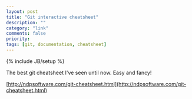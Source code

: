 ```yaml
---
layout: post
title: "Git interactive cheatsheet"
description: ""
category: "link"
comments: false
priority: 
tags: [git, documentation, cheatsheet]
---
```

{% include JB/setup %}

The best git cheatsheet I've seen until now. Easy and fancy!

[http://ndpsoftware.com/git-cheatsheet.html](http://ndpsoftware.com/git-cheatsheet.html)
